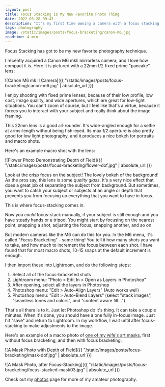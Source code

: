 ```yaml
---
layout: post
title: Focus Stacking is My New Favorite Photo Thing
date: 2022-03-28 09:45
description: "It's my first time owning a camera with a focus stacking / bracketing feature - and it's awesome!"
tags: photography
image: /static/images/posts/focus-bracketing/canon-m6.jpg
readtime: 4 min
---
```


Focus Stacking has got to be my new favorite photography technique.

I recently acquired a Canon M6 mkII mirrorless camera, and I love how compact it is. Here it is pictured with a 22mm f/2 fixed prime "pancake" lens:

![Canon M6 mk II Camera]({{ "/static/images/posts/focus-bracketing/canon-m6.jpg" | absolute_url }})

I enjoy shooting with fixed prime lenses, because of their low profile, low cost, image quality, and wide apertures, which are great for low-light situations. You can't zoom of course, but I feel like that's a virtue, because it forces you to interact with your subject and really think about the image framing.

This 22mm lens is a good all-rounder. It's wide-angled enough for a selfie at arms-length without being fish-eyed. Its max f/2 aperture is also pretty good for low light photography, and it produces a nice bokeh for portraits and macro shots.

Here's an example macro shot with the lens:

![Flower Photo Demonstrating Depth of Field]({{ "/static/images/posts/focus-bracketing/flower-dof.jpg" | absolute_url }})

Look at the crisp focus on the subject! The lovely bokeh of the background! As the pros say, this lens is some _quality glass_. It's a very nice effect that does a great job of separating the subject from background. But sometimes, you want to catch your subject or subjects at an angle or depth that prevents you from focusing up everything that you want to have in focus.

This is where focus-stacking comes in.

Now you _could_ focus-stack manually, if your subject is still enough and you have steady hands or a tripod. You might start by focusing on the nearest point, snapping a shot, adjusting the focus, snapping another, and so on.

But modern cameras like the M6 can do this for you. In the M6 menu, it's called "Focus Bracketing" - same thing! You tell it how many shots you want to take, and how much to increment the focus between each shot. I have found that for most macro shots, 10-15 snaps at the default increment is enough.

I then import these into Lightroom, and do the following steps:

1. Select all of the focus-bracketed shots
2. Lightroom menu: "Photo > Edit In > Open as Layers in Photoshop"
3. After opening, select all the layers in Photoshop
4. Photoshop menu: "Edit > Auto-Align Layers" (Auto works well)
5. Photoshop menu: "Edit > Auto-Blend Layers" (select "stack images", "seamless tones and colors", and "content aware fill...")

That's all there is to it. Just let Photoshop do it's thing. It can take a couple minutes. When it's done, you should have a one fully in-focus image. Just hit "save" and return to Lightroom. In my workflow, I wait until after focus-stacking to make adjustments to the image.

Here's an example of a macro photo of [one of my wife's art masks](https://maskemaiden.com), first without focus bracketing, and then with focus bracketing:

![A Mask Photo with Depth of Field]({{ "/static/images/posts/focus-bracketing/mask-dof.jpg" | absolute_url }})

![A Mask Photo, after Focus-Stacking]({{ "/static/images/posts/focus-bracketing/focus-stacked-mask03.jpg" | absolute_url }})

Check out my [photos](/photos) page for more of my amateur photography.
